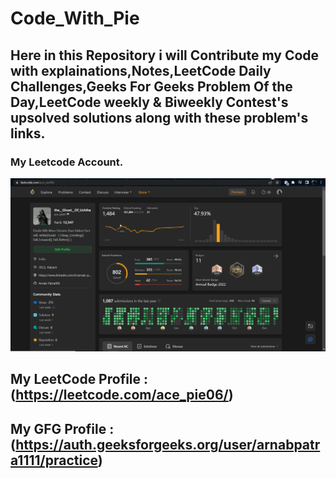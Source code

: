 # Code_With_Pie
## Here in this Repository i will Contribute my Code with explainations,Notes,LeetCode Daily Challenges,Geeks For Geeks Problem Of the Day,LeetCode weekly & Biweekly Contest's upsolved solutions along with these problem's links.

### My Leetcode Account.
<img src="img/me_leetcode.png" weidth="500px">

## My LeetCode Profile :(https://leetcode.com/ace_pie06/)
## My GFG Profile :(https://auth.geeksforgeeks.org/user/arnabpatra1111/practice)

